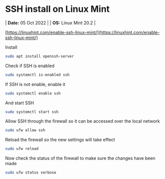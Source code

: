 # SSH install on Linux Mint

| **Date:** 05 Oct 2022 |
| **OS:** Linux Mint 20.2 |

[https://linuxhint.com/enable-ssh-linux-mint/](https://linuxhint.com/enable-ssh-linux-mint/)

Install

```bash
sudo apt install openssh-server
```

Check if SSH is enabled

```bash
sudo systemctl is-enabled ssh
```

If SSH is not enable, enable it

```bash
sudo systemctl enable ssh
```

And start SSH

```bash
sudo systemctl start ssh
```

Allow SSH through the firewall so it can be accessed over the local network

```bash
sudo ufw allow ssh
```

Reload the firewall so the new settings will take effect

```bash
sudo ufw reload
```

Now check the status of the firewall to make sure the changes have been made

```bash
sudo ufw status verbose
```